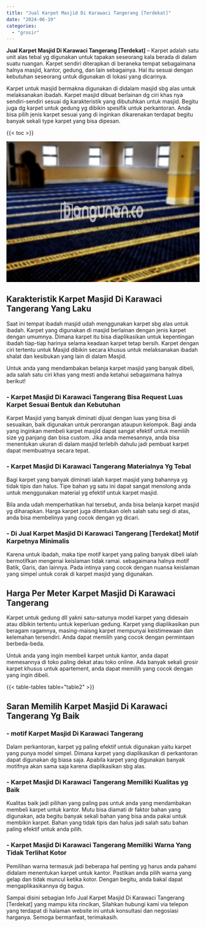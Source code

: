 ```yaml
---
title: "Jual Karpet Masjid Di Karawaci Tangerang [Terdekat]"
date: "2024-06-19"
categories: 
  - "grosir"
---
```


**Jual Karpet Masjid Di Karawaci Tangerang \[Terdekat\]** – Karpet adalah satu unit alas tebal yg digunakan untuk tapakan seseorang kala berada di dalam suatu ruangan. Karpet sendiri diterapkan di beraneka tempat sebagaimana halnya masjid, kantor, gedung, dan lain sebagainya. Hal itu sesuai dengan kebutuhan seseorang untuk digunakan di lokasi yang dicarinya.

Karpet untuk masjid bermakna digunakan di didalam masjid sbg alas untuk melaksanakan ibadah. Karpet masjid dibuat berlainan dg ciri khas nya sendiri-sendiri sesuai dg karakteristik yang dibutuhkan untuk masjid. Begitu juga dg karpet untuk gedung yg dibikin spesifik untuk perkantoran. Anda bisa pilih jenis karpet sesuai yang di inginkan dikarenakan terdapat begitu banyak sekali type karpet yang bisa dipesan.

{{< toc >}}

![Jual Karpet Masjid Di Karawaci Tangerang [Terdekat]](/images/grosir-karpet-murah-33.png)

## Karakteristik Karpet Masjid Di Karawaci Tangerang Yang Laku

Saat ini tempat ibadah masjid udah menggunakan karpet sbg alas untuk ibadah. Karpet yang digunakan di masjid berlainan dengan jenis karpet dengan umumnya. Dimana karpet itu bisa diaplikasikan untuk kepentingan ibadah tiap-tiap harinya selama keadaan karpet tetap bersih. Karpet dengan ciri tertentu untuk Masjid dibikin secara khusus untuk melaksanakan ibadah shalat dan kesibukan yang lain di dalam Masjid.

Untuk anda yang mendambakan belanja karpet masjid yang banyak dibeli, ada salah satu ciri khas yang mesti anda ketahui sebagaimana halnya berikut!

### \- Karpet Masjid Di Karawaci Tangerang Bisa Request Luas Karpet Sesuai Bentuk dan Kebutuhan

Karpet Masjid yang banyak diminati dijual dengan luas yang bisa di sesuaikan, baik digunakan untuk perorangan ataupun kelompok. Bagi anda yang inginkan membeli karpet masjid dapat sangat efektif untuk memliih size yg panjang dan bisa custom. Jika anda memesannya, anda bisa menentukan ukuran di dalam masjid terlebih dahulu jadi pembuat karpet dapat membuatnya secara tepat.

### \- Karpet Masjid Di Karawaci Tangerang Materialnya Yg Tebal

Bagi karpet yang banyak diminati ialah karpet masjid yang bahannya yg tidak tipis dan halus. Tipe bahan yg satu ini dapat sangat menolong anda untuk menggunakan material yg efektif untuk karpet masjid.

Bila anda udah memperhatikan hal tersebut, anda bisa belanja karpet masjid yg diharapkan. Harga karpet juga ditentukan oleh salah satu segi di atas, anda bisa membelinya yang cocok dengan yg dicari.

### \- Di Jual Karpet Masjid Di Karawaci Tangerang \[Terdekat\] Motif Karpetnya Minimalis

Karena untuk ibadah, maka tipe motif karpet yang paling banyak dibeli ialah bermotifkan mengenai keislaman tidak ramai. sebagaimana halnya motif Batik, Garis, dan lainnya. Pada intinya yang cocok dengan nuansa keislaman yang simpel untuk corak di karpet masjid yang digunakan.

## Harga Per Meter Karpet Masjid Di Karawaci Tangerang

Karpet untuk gedung dll yakni satu-satunya model karpet yang didesain atau dibikin tertentu untuk keperluan gedung. Karpet yang diaplikasikan pun beragam ragamnya, masing-maisng karpet mempunyai keistimewaan dan kelemahan tersendiri. Anda dapat memilih yang cocok dengan permintaan berbeda-beda.

Untuk anda yang ingin membeli karpet untuk kantor, anda dapat memesannya di toko paling dekat atau toko online. Ada banyak sekali grosir karpet khusus untuk apartement, anda dapat memilih yang cocok dengan yang ingin dibeli.

{{< table-tables table="table2" >}}

## Saran Memilih Karpet Masjid Di Karawaci Tangerang Yg Baik

### \- motif Karpet Masjid Di Karawaci Tangerang

Dalam perkantoran, karpet yg paling efektif untuk digunakan yaitu karpet yang punya model simpel. Dimana karpet yang diaplikasikan di perkantoran dapat digunakan dg biasa saja. Apabila karpet yang digunakan banyak motifnya akan sama saja karena diaplikasikan sbg alas.

### \- Karpet Masjid Di Karawaci Tangerang Memiliki Kualitas yg Baik

Kualitas baik jadi pilihan yang paling pas untuk anda yang mendambakan membeli karpet untuk kantor. Mutu bisa diamati dr faktor bahan yang digunakan, ada begitu banyak sekali bahan yang bisa anda pakai untuk membikin karpet. Bahan yang tidak tipis dan halus jadi salah satu bahan paling efektif untuk anda pilih.

### \- Karpet Masjid Di Karawaci Tangerang Memiliki Warna Yang Tidak Terlihat Kotor

Pemilihan warna termasuk jadi beberapa hal penting yg harus anda pahami didalam menentukan karpet untuk kantor. Pastikan anda pilih warna yang gelap dan tidak muncul ketika kotor. Dengan begitu, anda bakal dapat mengaplikasikannya dg bagus.

Sampai disini sebagian Info Jual Karpet Masjid Di Karawaci Tangerang \[Terdekat\] yang mampu kita rincikan, Silahkan hubungi kami via telepon yang terdapat di halaman website ini untuk konsultasi dan negosiasi harganya. Semoga bermanfaat, terimakasih.
